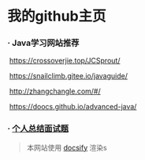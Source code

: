 # 我的github主页

### · Java学习网站推荐

​				https://crossoverjie.top/JCSprout/

​				https://snailclimb.gitee.io/javaguide/

​				http://zhangchangle.com/#/

​				https://doocs.github.io/advanced-java/

### · [个人总结面试题](it/interview-with-answer.md)

> 本网站使用 [docsify](https://docsify.js.org/#/zh-cn) 渲染s
